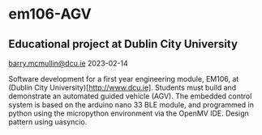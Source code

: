 # em106-AGV
## Educational project at Dublin City University

barry.mcmullin@dcu.ie
2023-02-14

Software development for a first year engineering module, EM106, at (Dublin City University)[http://www.dcu.ie]. Students must build and demonstrate an automated guided vehicle (AGV). The embedded control system is based on the arduino nano 33 BLE module, and programmed in python using the micropython environment via the OpenMV IDE. Design pattern using uasyncio.